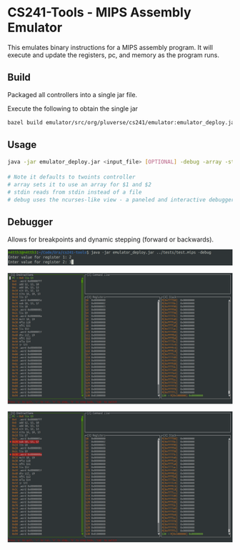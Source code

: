 # CS241-Tools - MIPS Assembly Emulator
This emulates binary instructions for a MIPS assembly program. It will execute and update the registers, pc, and memory as the program runs.

## Build
Packaged all controllers into a single jar file.

Execute the following to obtain the single jar 
```bash
bazel build emulator/src/org/pluverse/cs241/emulator:emulator_deploy.jar
```

## Usage

```bash
java -jar emulator_deploy.jar <input_file> [OPTIONAL] -debug -array -stdin

# Note it defaults to twoints controller
# array sets it to use an array for $1 and $2
# stdin reads from stdin instead of a file
# debug uses the ncurses-like view - a paneled and interactive debugger
```

## Debugger
Allows for breakpoints and dynamic stepping (forward or backwards).

![Execute Command](/assets/Execute.png)

![Default Debugger](/assets/Debugger.png)

![Breakpoint Command](/assets/Breakpoints.png)


